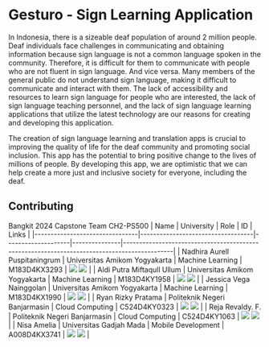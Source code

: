 # Gesturo - Sign Learning Application
In Indonesia, there is a sizeable deaf population of around 2 million people. Deaf individuals face challenges in communicating and obtaining information because sign language is not a common language spoken in the community. Therefore, it is difficult for them to communicate with people who are not fluent in sign language. And vice versa. Many members of the general public do not understand sign language, making it difficult to communicate and interact with them. The lack of accessibility and resources to learn sign language for people who are interested, the lack of sign language teaching personnel, and the lack of sign language learning applications that utilize the latest technology are our reasons for creating and developing this application. 

The creation of sign language learning and translation apps is crucial to improving the quality of life for the deaf community and promoting social inclusion. This app has the potential to bring positive change to the lives of millions of people. By developing this app, we are optimistic that we can help create a more just and inclusive society for everyone, including the deaf.


## Contributing
Bangkit 2024 Capstone Team CH2-PS500
| Name                           | University                        | Role               | ID            | Links                                                                                       |
|--------------------------------|-----------------------------------|--------------------|---------------|---------------------------------------------------------------------------------------------|
| Nadhira Aurell Puspitaningrum  | Universitas Amikom Yogyakarta     | Machine Learning   | M183D4KX3293  | <a href="https://github.com/nadhiraaurell"><img src="https://img.shields.io/badge/github-121013?style=for-the-badge&logo=github&logoColor=white"></a> <a href="https://www.linkedin.com/in/nadhiraaurell/"><img src="https://img.shields.io/badge/linkedin-%230077B5.svg?style=for-the-badge&logo=linkedin&logoColor=white"></a> |
| Aldi Putra Miftaqull Ullum     | Universitas Amikom Yogyakarta     | Machine Learning   | M183D4KY1958  | <a href="https://github.com/AldiPutra24"><img src="https://img.shields.io/badge/github-121013?style=for-the-badge&logo=github&logoColor=white"></a> <a href="https://www.linkedin.com/in/aldi-putra-miftaqull-ullum-52231b222/"><img src="https://img.shields.io/badge/linkedin-%230077B5.svg?style=for-the-badge&logo=linkedin&logoColor=white"></a> |
| Jessica Vega Nainggolan        | Universitas Amikom Yogyakarta     | Machine Learning   | M183D4KX1990  | <a href="https://github.com/jessicaavg"><img src="https://img.shields.io/badge/github-121013?style=for-the-badge&logo=github&logoColor=white"></a> <a href="https://www.linkedin.com/in/jessicavegaa/"><img src="https://img.shields.io/badge/linkedin-%230077B5.svg?style=for-the-badge&logo=linkedin&logoColor=white"></a> |
| Ryan Rizky Pratama             | Politeknik Negeri Banjarmasin     | Cloud Computing    | C524D4KY0323  | <a href="https://github.com/ryanriz"><img src="https://img.shields.io/badge/github-121013?style=for-the-badge&logo=github&logoColor=white"></a> <a href="https://www.linkedin.com/in/ryanriz/"><img src="https://img.shields.io/badge/linkedin-%230077B5.svg?style=for-the-badge&logo=linkedin&logoColor=white"></a> |
| Reja Revaldy. F.               | Politeknik Negeri Banjarmasin     | Cloud Computing    | C524D4KY1063  | <a href="https://github.com/rejarevaldy"><img src="https://img.shields.io/badge/github-121013?style=for-the-badge&logo=github&logoColor=white"></a> <a href="https://www.linkedin.com/in/rejarevaldyf/"><img src="https://img.shields.io/badge/linkedin-%230077B5.svg?style=for-the-badge&logo=linkedin&logoColor=white"></a> |
| Nisa Amelia                    | Universitas Gadjah Mada           | Mobile Development | A008D4KX3741  | <a href="https://github.com/nisamelia"><img src="https://img.shields.io/badge/github-121013?style=for-the-badge&logo=github&logoColor=white"></a> <a href="https://www.linkedin.com/in/nisa-amelia31/"><img src="https://img.shields.io/badge/linkedin-%230077B5.svg?style=for-the-badge&logo=linkedin&logoColor=white"></a> |

